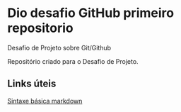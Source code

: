 # Dio desafio GitHub primeiro repositorio
Desafio de Projeto sobre Git/Github

Repositório criado para o Desafio de Projeto.


## Links úteis
[Sintaxe básica markdown](https://www.markdownguide.org/basic-syntax/)
